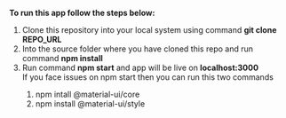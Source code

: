 <b>To run this app follow the steps below:</b>
<ol>
<li>Clone this repository into your local system using command 
  <b> git clone REPO_URL
  </b>
</li>
  <li>Into the source folder where you have cloned this repo
    and run command <b>npm install</b>
  </li>
  <li>Run command <b>npm start</b> and app will be live on <b>localhost:3000</b>
  </li>
 <div>
   If you face issues on npm start then you can run this two commands
   <ol>
     <li>npm intall @material-ui/core</li>
     <li>npm install @material-ui/style</li>
   </ol>

